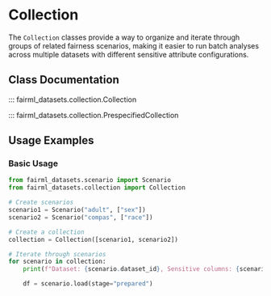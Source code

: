 # Collection

The `Collection` classes provide a way to organize and iterate through groups of related fairness scenarios, making it easier to run batch analyses across multiple datasets with different sensitive attribute configurations.

## Class Documentation

::: fairml_datasets.collection.Collection

::: fairml_datasets.collection.PrespecifiedCollection

## Usage Examples

### Basic Usage

```python
from fairml_datasets.scenario import Scenario
from fairml_datasets.collection import Collection

# Create scenarios
scenario1 = Scenario("adult", ["sex"])
scenario2 = Scenario("compas", ["race"])

# Create a collection
collection = Collection([scenario1, scenario2])

# Iterate through scenarios
for scenario in collection:
    print(f"Dataset: {scenario.dataset_id}, Sensitive columns: {scenario.sensitive_columns}")

    df = scenario.load(stage="prepared")
```
